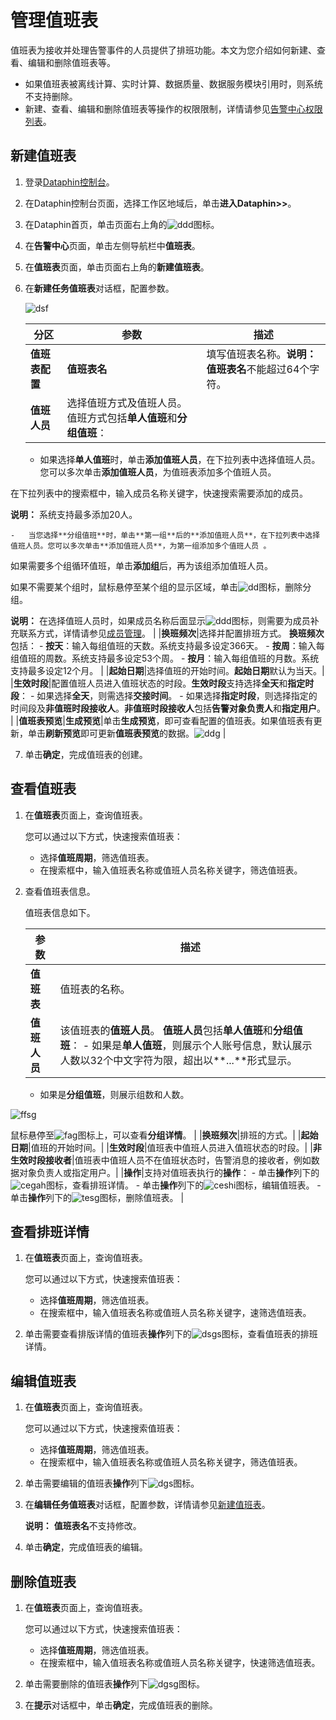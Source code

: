 # 管理值班表

值班表为接收并处理告警事件的人员提供了排班功能。本文为您介绍如何新建、查看、编辑和删除值班表等。

-   如果值班表被离线计算、实时计算、数据质量、数据服务模块引用时，则系统不支持删除。
-   新建、查看、编辑和删除值班表等操作的权限限制，详情请参见[告警中心权限列表](/cn.zh-CN/权限管理/告警中心权限列表.md)。

## 新建值班表

1.  登录[Dataphin控制台](https://dataphin.console.aliyun.com/workingArea)。

2.  在Dataphin控制台页面，选择工作区地域后，单击**进入Dataphin\>\>**。

3.  在Dataphin首页，单击页面右上角的![ddd](https://static-aliyun-doc.oss-accelerate.aliyuncs.com/assets/img/zh-CN/6407068951/p77803.png)图标。

4.  在**告警中心**页面，单击左侧导航栏中**值班表**。

5.  在**值班表**页面，单击页面右上角的**新建值班表**。

6.  在**新建任务值班表**对话框，配置参数。

    ![dsf](https://static-aliyun-doc.oss-accelerate.aliyuncs.com/assets/img/zh-CN/2666948951/p80541.png)

    |分区|参数|描述|
    |--|--|--|
    |**值班表配置**|**值班表名**|填写值班表名称。**说明：** **值班表名**不能超过64个字符。 |
    |**值班人员**|选择值班方式及值班人员。 值班方式包括**单人值班**和**分组值班**：

    -   如果选择**单人值班**时，单击**添加值班人员**，在下拉列表中选择值班人员。您可以多次单击**添加值班人员**，为值班表添加多个值班人员。

在下拉列表中的搜索框中，输入成员名称关键字，快速搜索需要添加的成员。

**说明：** 系统支持最多添加20人。

    -   当您选择**分组值班**时，单击**第一组**后的**添加值班人员**，在下拉列表中选择值班人员。您可以多次单击**添加值班人员**，为第一组添加多个值班人员 。

如果需要多个组循环值班，单击**添加组**后，再为该组添加值班人员。

如果不需要某个组时，鼠标悬停至某个组的显示区域，单击![dd](https://static-aliyun-doc.oss-accelerate.aliyuncs.com/assets/img/zh-CN/2666948951/p80550.png)图标，删除分组。

**说明：** 在选择值班人员时，如果成员名称后面显示![ddd](https://static-aliyun-doc.oss-accelerate.aliyuncs.com/assets/img/zh-CN/2666948951/p80561.png)图标，则需要为成员补充联系方式，详情请参见[成员管理](/cn.zh-CN/全局管理/管理中心/成员管理.md)。 |
    |**换班频次**|选择并配置排班方式。 **换班频次**包括：     -   **按天**：输入每组值班的天数。系统支持最多设定366天。
    -   **按周**：输入每组值班的周数。系统支持最多设定53个周。
    -   **按月**：输入每组值班的月数。系统支持最多设定12个月。 |
    |**起始日期**|选择值班的开始时间。**起始日期**默认为当天。|
    |**生效时段**|配置值班人员进入值班状态的时段。**生效时段**支持选择**全天**和**指定时段**：     -   如果选择**全天**，则需选择**交接时间**。
    -   如果选择**指定时段**，则选择指定的时间段及**非值班时段接收人**。**非值班时段接收人**包括**告警对象负责人**和**指定用户**。 |
    |**值班表预览**|**生成预览**|单击**生成预览**，即可查看配置的值班表。如果值班表有更新，单击**刷新预览**即可更新**值班表预览**的数据。![ddg](https://static-aliyun-doc.oss-accelerate.aliyuncs.com/assets/img/zh-CN/2666948951/p80571.png) |

7.  单击**确定**，完成值班表的创建。


## 查看值班表

1.  在**值班表**页面上，查询值班表。

    您可以通过以下方式，快速搜索值班表：

    -   选择**值班周期**，筛选值班表。
    -   在搜索框中，输入值班表名称或值班人员名称关键字，筛选值班表。
2.  查看值班表信息。

    值班表信息如下。

    |参数|描述|
    |--|--|
    |**值班表**|值班表的名称。|
    |**值班人员**|该值班表的**值班人员**。 **值班人员**包括**单人值班**和**分组值班**：     -   如果是**单人值班**，则展示个人账号信息，默认展示人数以32个中文字符为限，超出以**...**形式显示。
    -   如果是**分组值班**，则展示组数和人数。

![ffsg](https://static-aliyun-doc.oss-accelerate.aliyuncs.com/assets/img/zh-CN/3666948951/p80593.png)

鼠标悬停至![fag](https://static-aliyun-doc.oss-accelerate.aliyuncs.com/assets/img/zh-CN/3666948951/p80594.png)图标上，可以查看**分组详情**。 |
    |**换班频次**|排班的方式。|
    |**起始日期**|值班的开始时间。|
    |**生效时段**|值班表中值班人员进入值班状态的时段。|
    |**非生效时段接收者**|值班表中值班人员不在值班状态时，告警消息的接收者，例如数据对象负责人或指定用户。|
    |**操作**|支持对值班表执行的**操作**：     -   单击**操作**列下的![cegah](https://static-aliyun-doc.oss-accelerate.aliyuncs.com/assets/img/zh-CN/3666948951/p127083.png)图标，查看排班详情。
    -   单击**操作**列下的![ceshi](https://static-aliyun-doc.oss-accelerate.aliyuncs.com/assets/img/zh-CN/3666948951/p127086.png)图标，编辑值班表。
    -   单击**操作**列下的![tesg](https://static-aliyun-doc.oss-accelerate.aliyuncs.com/assets/img/zh-CN/3666948951/p127088.png)图标，删除值班表。 |


## 查看排班详情

1.  在**值班表**页面上，查询值班表。

    您可以通过以下方式，快速搜索值班表：

    -   选择**值班周期**，筛选值班表。
    -   在搜索框中，输入值班表名称或值班人员名称关键字，速筛选值班表。
2.  单击需要查看排版详情的值班表**操作**列下的![dsgs](https://static-aliyun-doc.oss-accelerate.aliyuncs.com/assets/img/zh-CN/3666948951/p80574.png)图标，查看值班表的排班详情。


## 编辑值班表

1.  在**值班表**页面上，查询值班表。

    您可以通过以下方式，快速搜索值班表：

    -   选择**值班周期**，筛选值班表。
    -   在搜索框中，输入值班表名称或值班人员名称关键字，筛选值班表。
2.  单击需要编辑的值班表**操作**列下![dgs](https://static-aliyun-doc.oss-accelerate.aliyuncs.com/assets/img/zh-CN/3666948951/p80579.png)图标。

3.  在**编辑任务值班表**对话框，配置参数，详情请参见[新建值班表](#section_lrs_ota_7xp)。

    **说明：** **值班表名**不支持修改。

4.  单击**确定**，完成值班表的编辑。


## 删除值班表

1.  在**值班表**页面上，查询值班表。

    您可以通过以下方式，快速搜索值班表：

    -   选择**值班周期**，筛选值班表。
    -   在搜索框中，输入值班表名称或值班人员名称关键字，快速筛选值班表。
2.  单击需要删除的值班表**操作**列下![dgsg](https://static-aliyun-doc.oss-accelerate.aliyuncs.com/assets/img/zh-CN/3666948951/p80585.png)图标。

3.  在**提示**对话框中，单击**确定**，完成值班表的删除。



